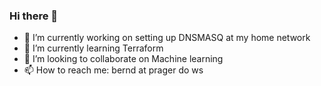 ### Hi there 👋

<!--
**bprager/bprager** is a ✨ _special_ ✨ repository because its `README.md` (this file) appears on your GitHub profile.

Here are some ideas to get you started:
- 🤔 I’m looking for help with 
- 💬 Ask me about ...
- 😄 Pronouns: ...
- ⚡ Fun fact: ...
-->
- 🔭 I’m currently working on setting up DNSMASQ at my home network
- 🌱 I’m currently learning Terraform
- 👯 I’m looking to collaborate on Machine learning
- 📫 How to reach me: bernd at prager do ws

